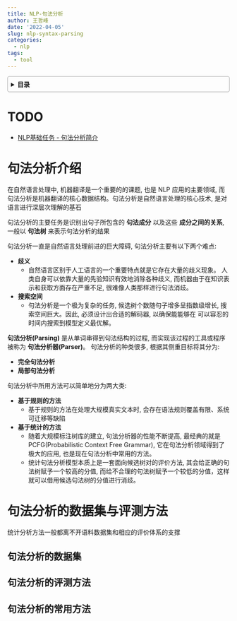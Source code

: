 ```yaml
---
title: NLP-句法分析
author: 王哲峰
date: '2022-04-05'
slug: nlp-syntax-parsing 
categories:
  - nlp
tags:
  - tool
---
```


<style>
details {
    border: 1px solid #aaa;
    border-radius: 4px;
    padding: .5em .5em 0;
}
summary {
    font-weight: bold;
    margin: -.5em -.5em 0;
    padding: .5em;
}
details[open] {
    padding: .5em;
}
details[open] summary {
    border-bottom: 1px solid #aaa;
    margin-bottom: .5em;
}
</style>

<details><summary>目录</summary><p>

- [TODO](#todo)
- [句法分析介绍](#句法分析介绍)
- [句法分析的数据集与评测方法](#句法分析的数据集与评测方法)
  - [句法分析的数据集](#句法分析的数据集)
  - [句法分析的评测方法](#句法分析的评测方法)
  - [句法分析的常用方法](#句法分析的常用方法)
</p></details><p></p>

# TODO

* [NLP基础任务 - 句法分析简介](https://mp.weixin.qq.com/s/rFXGODB35E9M3YlXe6QtbQ)

# 句法分析介绍

在自然语言处理中, 机器翻译是一个重要的的课题, 也是 NLP 应用的主要领域, 
而句法分析是机器翻译的核心数据结构。句法分析是自然语言处理的核心技术, 
是对语言进行深层次理解的基石

句法分析的主要任务是识别出句子所包含的 **句法成分** 以及这些 **成分之间的关系**, 
一般以 **句法树** 来表示句法分析的结果

句法分析一直是自然语言处理前进的巨大障碍, 句法分析主要有以下两个难点:

- **歧义**
    - 自然语言区别于人工语言的一个重要特点就是它存在大量的歧义现象。
      人类自身可以依靠大量的先验知识有效地消除各种歧义, 
      而机器由于在知识表示和获取方面存在严重不足, 很难像人类那样进行句法消歧。
- **搜索空间**
    - 句法分析是一个极为复杂的任务, 候选树个数随句子增多呈指数级增长, 
      搜索空间巨大。因此, 必须设计出合适的解码器, 以确保能能够在
      可以容忍的时间内搜索到模型定义最优解。

**句法分析(Parsing)** 是从单词串得到句法结构的过程, 
而实现该过程的工具或程序被称为 **句法分析器(Parser)**。
句法分析的种类很多, 根据其侧重目标将其分为:

- **完全句法分析**
- **局部句法分析**


句法分析中所用方法可以简单地分为两大类:

* **基于规则的方法**
    - 基于规则的方法在处理大规模真实文本时, 会存在语法规则覆盖有限、系统可迁移等缺陷
* **基于统计的方法**
    - 随着大规模标注树库的建立, 句法分析器的性能不断提高, 
      最经典的就是 PCFG(Probabilistic Context Free Grammar), 
      它在句法分析领域得到了极大的应用, 也是现在句法分析中常用的方法。
    - 统计句法分析模型本质上是一套面向候选树对的评价方法, 其会给正确的句法树赋予一个较高的分值, 
      而给不合理的句法树赋予一个较低的分值，这样就可以借用候选句法树的分值进行消歧。

# 句法分析的数据集与评测方法

统计分析方法一般都离不开语料数据集和相应的评价体系的支撑

## 句法分析的数据集


## 句法分析的评测方法


## 句法分析的常用方法

